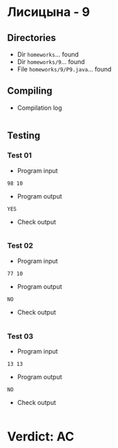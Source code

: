 # Лисицына - 9
## Directories
- Dir `homeworks`... found
- Dir `homeworks/9`... found
- File `homeworks/9/P9.java`... found
## Compiling
- Compilation log
```
```
## Testing
### Test 01
- Program input
```
98 10
```
- Program output
```
YES
```
- Check output
```
```
### Test 02
- Program input
```
77 10
```
- Program output
```
NO
```
- Check output
```
```
### Test 03
- Program input
```
13 13
```
- Program output
```
NO
```
- Check output
```
```
# Verdict: AC
